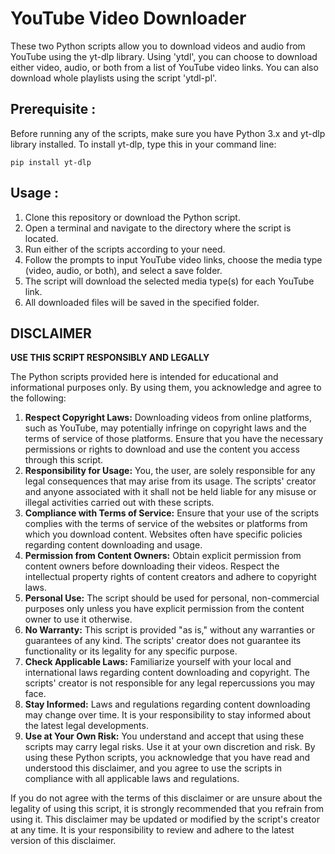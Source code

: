 # YouTube Video Downloader
These two Python scripts allow you to download videos and audio from YouTube using the yt-dlp library. Using 'ytdl', you can choose to download either video, audio, or both from a list of YouTube video links. You can also download whole playlists using the script 'ytdl-pl'.

## Prerequisite :
Before running any of the scripts, make sure you have Python 3.x and yt-dlp library installed.
To install yt-dlp, type this in your command line:
```
pip install yt-dlp
```
## Usage :
1. Clone this repository or download the Python script.
2. Open a terminal and navigate to the directory where the script is located.
3. Run either of the scripts according to your need.
4. Follow the prompts to input YouTube video links, choose the media type (video, audio, or both), and select a save folder.
5. The script will download the selected media type(s) for each YouTube link.
6. All downloaded files will be saved in the specified folder.

## DISCLAIMER
**USE THIS SCRIPT RESPONSIBLY AND LEGALLY**

The Python scripts provided here is intended for educational and informational purposes only. By using them, you acknowledge and agree to the following:
1. **Respect Copyright Laws:** Downloading videos from online platforms, such as YouTube, may potentially infringe on copyright laws and the terms of service of those platforms. Ensure that you have the necessary permissions or rights to download and use the content you access through this script.
2. **Responsibility for Usage:** You, the user, are solely responsible for any legal consequences that may arise from its usage. The scripts' creator and anyone associated with it shall not be held liable for any misuse or illegal activities carried out with these scripts.
3. **Compliance with Terms of Service:** Ensure that your use of the scripts complies with the terms of service of the websites or platforms from which you download content. Websites often have specific policies regarding content downloading and usage.
4. **Permission from Content Owners:** Obtain explicit permission from content owners before downloading their videos. Respect the intellectual property rights of content creators and adhere to copyright laws.
5. **Personal Use:** The script should be used for personal, non-commercial purposes only unless you have explicit permission from the content owner to use it otherwise.
6. **No Warranty:** This script is provided "as is," without any warranties or guarantees of any kind. The scripts' creator does not guarantee its functionality or its legality for any specific purpose.
7. **Check Applicable Laws:** Familiarize yourself with your local and international laws regarding content downloading and copyright. The scripts' creator is not responsible for any legal repercussions you may face.
8. **Stay Informed:** Laws and regulations regarding content downloading may change over time. It is your responsibility to stay informed about the latest legal developments.
9. **Use at Your Own Risk:** You understand and accept that using these scripts may carry legal risks. Use it at your own discretion and risk.
By using these Python scripts, you acknowledge that you have read and understood this disclaimer, and you agree to use the scripts in compliance with all applicable laws and regulations.

If you do not agree with the terms of this disclaimer or are unsure about the legality of using this script, it is strongly recommended that you refrain from using it.
This disclaimer may be updated or modified by the script's creator at any time. It is your responsibility to review and adhere to the latest version of this disclaimer.
